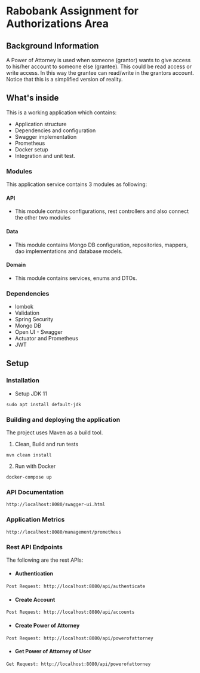 # Rabobank Assignment for Authorizations Area

## Background Information

A Power of Attorney is used when someone (grantor) wants to give access to his/her account to someone else (grantee).
This could be read access or write access. In this way the grantee can read/write in the grantors account.
Notice that this is a simplified version of reality.

## What's inside

This is a working application which contains:

* Application structure
* Dependencies and configuration
* Swagger implementation
* Prometheus
* Docker setup
* Integration and unit test.

### Modules

This application service contains 3 modules as following:

#### API

* This module contains configurations, rest controllers and also connect the other two modules

#### Data

* This module contains Mongo DB configuration, repositories, mappers, dao implementations and database models.

#### Domain

* This module contains services, enums and DTOs.

### Dependencies

* lombok
* Validation
* Spring Security
* Mongo DB
* Open UI - Swagger
* Actuator and Prometheus
* JWT

## Setup

### Installation

* Setup JDK 11

```shell script
sudo apt install default-jdk
```

### Building and deploying the application

The project uses Maven as a build tool.

1. Clean, Build and run tests

```shell script
mvn clean install
```

2. Run with Docker

```shell script
docker-compose up
```

### API Documentation

```shell script
http://localhost:8080/swagger-ui.html
```

### Application Metrics

```shell script
http://localhost:8080/management/prometheus
```

### Rest API Endpoints

The following are the rest APIs:

* #### Authentication

```shell script
Post Request: http://localhost:8080/api/authenticate
```

* #### Create Account

```shell script
Post Request: http://localhost:8080/api/accounts
```

* #### Create Power of Attorney

```shell script
Post Request: http://localhost:8080/api/powerofattorney
```

* #### Get Power of Attorney of User

```shell script
Get Request: http://localhost:8080/api/powerofattorney
```